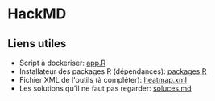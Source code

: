 
HackMD
======

Liens utiles
-----

 - Script à dockeriser: [app.R](https://raw.githubusercontent.com/Lain-inrae/hackMD/master/heatmap/app.R)
 - Installateur des packages R (dépendances): [packages.R](https://raw.githubusercontent.com/Lain-inrae/hackMD/master/heatmap/packages.R)
 - Fichier XML de l'outils (à compléter): [heatmap.xml](https://raw.githubusercontent.com/Lain-inrae/hackMD/master/heatmap/heatmap.xml)
 - Les solutions qu'il ne faut pas regarder: [soluces.md](https://raw.githubusercontent.com/Lain-inrae/hackMD/master/heatmap/soluces.md)